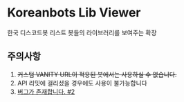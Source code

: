 # Koreanbots Lib Viewer
한국 디스코드봇 리스트 봇들의 라이브러리를 보여주는 확장
## 주의사항
1. ~~커스텀 VANITY URL이 적용된 봇에서는 사용하실 수 없습니다.~~
2. API 리밋에 걸리셨을 경우에도 사용이 불가능합니다
3. [버그가 존재합니다. #2](https://github.com/simsimler/koreanbots-lib-viewer/issues/2)